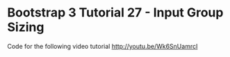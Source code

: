 Bootstrap 3 Tutorial 27 - Input Group Sizing
============================================

Code for the following video tutorial http://youtu.be/Wk6SnUamrcI
